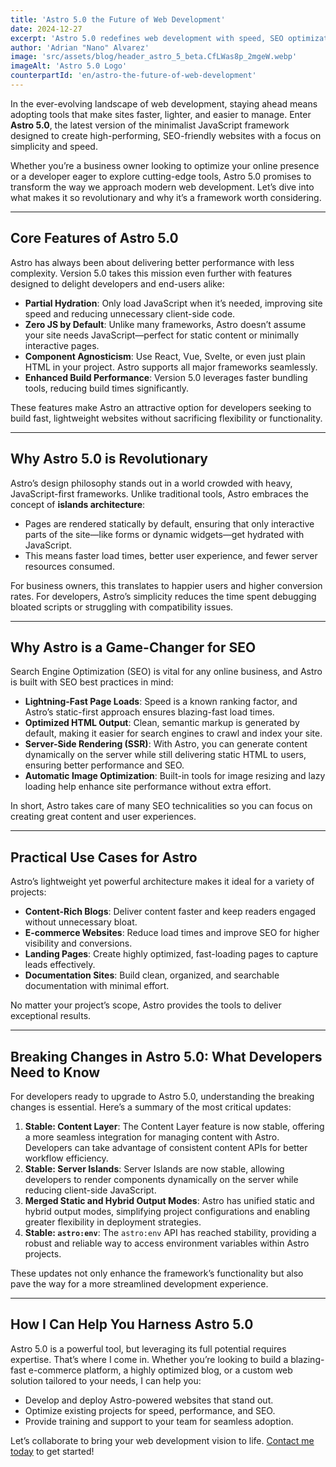 ```yaml
---
title: 'Astro 5.0 the Future of Web Development'
date: 2024-12-27
excerpt: 'Astro 5.0 redefines web development with speed, SEO optimization, and a minimalist design. Discover why it’s the future for developers and businesses alike.'
author: 'Adrian "Nano" Alvarez'
image: 'src/assets/blog/header_astro_5_beta.CfLWas8p_2mgeW.webp'
imageAlt: 'Astro 5.0 Logo'
counterpartId: 'en/astro-the-future-of-web-development'
---
```


In the ever-evolving landscape of web development, staying ahead means adopting tools that make sites faster, lighter, and easier to manage. Enter **Astro 5.0**, the latest version of the minimalist JavaScript framework designed to create high-performing, SEO-friendly websites with a focus on simplicity and speed.

Whether you’re a business owner looking to optimize your online presence or a developer eager to explore cutting-edge tools, Astro 5.0 promises to transform the way we approach modern web development. Let’s dive into what makes it so revolutionary and why it’s a framework worth considering.

---

## Core Features of Astro 5.0

Astro has always been about delivering better performance with less complexity. Version 5.0 takes this mission even further with features designed to delight developers and end-users alike:

- **Partial Hydration**: Only load JavaScript when it’s needed, improving site speed and reducing unnecessary client-side code.
- **Zero JS by Default**: Unlike many frameworks, Astro doesn’t assume your site needs JavaScript—perfect for static content or minimally interactive pages.
- **Component Agnosticism**: Use React, Vue, Svelte, or even just plain HTML in your project. Astro supports all major frameworks seamlessly.
- **Enhanced Build Performance**: Version 5.0 leverages faster bundling tools, reducing build times significantly.

These features make Astro an attractive option for developers seeking to build fast, lightweight websites without sacrificing flexibility or functionality.

---

## Why Astro 5.0 is Revolutionary

Astro’s design philosophy stands out in a world crowded with heavy, JavaScript-first frameworks. Unlike traditional tools, Astro embraces the concept of **islands architecture**:

- Pages are rendered statically by default, ensuring that only interactive parts of the site—like forms or dynamic widgets—get hydrated with JavaScript.
- This means faster load times, better user experience, and fewer server resources consumed.

For business owners, this translates to happier users and higher conversion rates. For developers, Astro’s simplicity reduces the time spent debugging bloated scripts or struggling with compatibility issues.

---

## Why Astro is a Game-Changer for SEO

Search Engine Optimization (SEO) is vital for any online business, and Astro is built with SEO best practices in mind:

- **Lightning-Fast Page Loads**: Speed is a known ranking factor, and Astro’s static-first approach ensures blazing-fast load times.
- **Optimized HTML Output**: Clean, semantic markup is generated by default, making it easier for search engines to crawl and index your site.
- **Server-Side Rendering (SSR)**: With Astro, you can generate content dynamically on the server while still delivering static HTML to users, ensuring better performance and SEO.
- **Automatic Image Optimization**: Built-in tools for image resizing and lazy loading help enhance site performance without extra effort.

In short, Astro takes care of many SEO technicalities so you can focus on creating great content and user experiences.

---

## Practical Use Cases for Astro

Astro’s lightweight yet powerful architecture makes it ideal for a variety of projects:

- **Content-Rich Blogs**: Deliver content faster and keep readers engaged without unnecessary bloat.
- **E-commerce Websites**: Reduce load times and improve SEO for higher visibility and conversions.
- **Landing Pages**: Create highly optimized, fast-loading pages to capture leads effectively.
- **Documentation Sites**: Build clean, organized, and searchable documentation with minimal effort.

No matter your project’s scope, Astro provides the tools to deliver exceptional results.

---

## Breaking Changes in Astro 5.0: What Developers Need to Know

For developers ready to upgrade to Astro 5.0, understanding the breaking changes is essential. Here’s a summary of the most critical updates:

1. **Stable: Content Layer**: The Content Layer feature is now stable, offering a more seamless integration for managing content with Astro. Developers can take advantage of consistent content APIs for better workflow efficiency.
2. **Stable: Server Islands**: Server Islands are now stable, allowing developers to render components dynamically on the server while reducing client-side JavaScript.
3. **Merged Static and Hybrid Output Modes**: Astro has unified static and hybrid output modes, simplifying project configurations and enabling greater flexibility in deployment strategies.
4. **Stable: `astro:env`**: The `astro:env` API has reached stability, providing a robust and reliable way to access environment variables within Astro projects.

These updates not only enhance the framework’s functionality but also pave the way for a more streamlined development experience.

---

## How I Can Help You Harness Astro 5.0

Astro 5.0 is a powerful tool, but leveraging its full potential requires expertise. That’s where I come in. Whether you’re looking to build a blazing-fast e-commerce platform, a highly optimized blog, or a custom web solution tailored to your needs, I can help you:

- Develop and deploy Astro-powered websites that stand out.
- Optimize existing projects for speed, performance, and SEO.
- Provide training and support to your team for seamless adoption.

Let’s collaborate to bring your web development vision to life. [Contact me today](https://www.adrian-alvarez.dev/en/contact) to get started!
